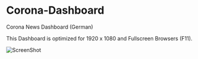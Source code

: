 # Corona-Dashboard
 Corona News Dashboard (German)

This Dashboard is optimized for 1920 x 1080 and Fullscreen Browsers (F11).

![ScreenShot](https://raw.github.com/Lewandowski-IT/Corona-Dashboard/master/screenshot.png)